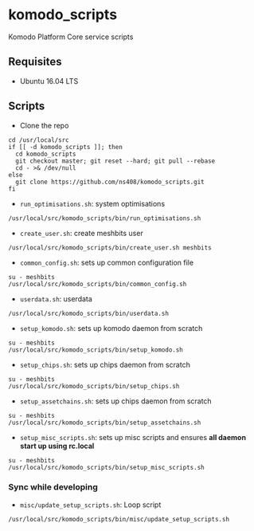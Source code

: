 # komodo_scripts

Komodo Platform Core service scripts

## Requisites

- Ubuntu 16.04 LTS

## Scripts

- Clone the repo
```
cd /usr/local/src
if [[ -d komodo_scripts ]]; then
  cd komodo_scripts
  git checkout master; git reset --hard; git pull --rebase
  cd - >& /dev/null
else
  git clone https://github.com/ns408/komodo_scripts.git
fi
```

- `run_optimisations.sh`: system optimisations
```
/usr/local/src/komodo_scripts/bin/run_optimisations.sh
```

- `create_user.sh`: create meshbits user
```
/usr/local/src/komodo_scripts/bin/create_user.sh meshbits
```

- `common_config.sh`: sets up common configuration file
```
su - meshbits
/usr/local/src/komodo_scripts/bin/common_config.sh
```

- `userdata.sh`: userdata
```
/usr/local/src/komodo_scripts/bin/userdata.sh
```

- `setup_komodo.sh`: sets up komodo daemon from scratch
```
su - meshbits
/usr/local/src/komodo_scripts/bin/setup_komodo.sh
```

- `setup_chips.sh`: sets up chips daemon from scratch
```
su - meshbits
/usr/local/src/komodo_scripts/bin/setup_chips.sh
```

- `setup_assetchains.sh`: sets up chips daemon from scratch
```
su - meshbits
/usr/local/src/komodo_scripts/bin/setup_assetchains.sh
```

- `setup_misc_scripts.sh`: sets up misc scripts and ensures **all daemon start up using rc.local**
```
su - meshbits
/usr/local/src/komodo_scripts/bin/setup_misc_scripts.sh
```


### Sync while developing

- `misc/update_setup_scripts.sh`: Loop script
```
/usr/local/src/komodo_scripts/bin/misc/update_setup_scripts.sh
```
